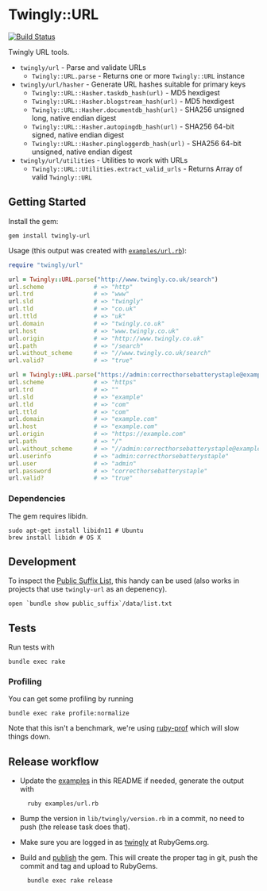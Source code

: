 # Twingly::URL

[![Build Status](https://travis-ci.org/twingly/twingly-url.svg?branch=master)](https://travis-ci.org/twingly/twingly-url)

Twingly URL tools.

* `twingly/url` - Parse and validate URLs
    * `Twingly::URL.parse` - Returns one or more `Twingly::URL` instance
* `twingly/url/hasher` - Generate URL hashes suitable for primary keys
    * `Twingly::URL::Hasher.taskdb_hash(url)` - MD5 hexdigest
    * `Twingly::URL::Hasher.blogstream_hash(url)` - MD5 hexdigest
    * `Twingly::URL::Hasher.documentdb_hash(url)` - SHA256 unsigned long, native endian digest
    * `Twingly::URL::Hasher.autopingdb_hash(url)` - SHA256 64-bit signed, native endian digest
    * `Twingly::URL::Hasher.pingloggerdb_hash(url)` - SHA256 64-bit unsigned, native endian digest
* `twingly/url/utilities` - Utilities to work with URLs
    * `Twingly::URL::Utilities.extract_valid_urls` - Returns Array of valid `Twingly::URL`

## Getting Started

Install the gem:

    gem install twingly-url

Usage (this output was created with [`examples/url.rb`][examples]):

```ruby
require "twingly/url"

url = Twingly::URL.parse("http://www.twingly.co.uk/search")
url.scheme              # => "http"
url.trd                 # => "www"
url.sld                 # => "twingly"
url.tld                 # => "co.uk"
url.ttld                # => "uk"
url.domain              # => "twingly.co.uk"
url.host                # => "www.twingly.co.uk"
url.origin              # => "http://www.twingly.co.uk"
url.path                # => "/search"
url.without_scheme      # => "//www.twingly.co.uk/search"
url.valid?              # => "true"

url = Twingly::URL.parse("https://admin:correcthorsebatterystaple@example.com/")
url.scheme              # => "https"
url.trd                 # => ""
url.sld                 # => "example"
url.tld                 # => "com"
url.ttld                # => "com"
url.domain              # => "example.com"
url.host                # => "example.com"
url.origin              # => "https://example.com"
url.path                # => "/"
url.without_scheme      # => "//admin:correcthorsebatterystaple@example.com/"
url.userinfo            # => "admin:correcthorsebatterystaple"
url.user                # => "admin"
url.password            # => "correcthorsebatterystaple"
url.valid?              # => "true"
```

### Dependencies

The gem requires libidn.

    sudo apt-get install libidn11 # Ubuntu
    brew install libidn # OS X

## Development

To inspect the [Public Suffix List], this handy can be used (also works in projects that use `twingly-url` as an depenency).

    open `bundle show public_suffix`/data/list.txt

[Public Suffix List]: https://github.com/weppos/publicsuffix-ruby

## Tests

Run tests with

    bundle exec rake

### Profiling

You can get some profiling by running

    bundle exec rake profile:normalize

Note that this isn't a benchmark, we're using [ruby-prof] which will slow things down.

## Release workflow

* Update the [examples] in this README if needed, generate the output with

        ruby examples/url.rb

* Bump the version in `lib/twingly/version.rb` in a commit, no need to push (the release task does that).

* Make sure you are logged in as [twingly][twingly-rubygems] at RubyGems.org.

* Build and [publish](http://guides.rubygems.org/publishing/) the gem. This will create the proper tag in git, push the commit and tag and upload to RubyGems.

        bundle exec rake release

[twingly-rubygems]: https://rubygems.org/profiles/twingly
[ruby-prof]: http://ruby-prof.rubyforge.org/
[examples]: examples/url.rb
